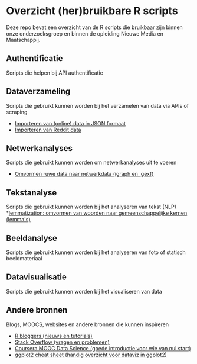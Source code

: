 # Overzicht (her)bruikbare R scripts
Deze repo bevat een overzicht van de R scripts die bruikbaar zijn binnen onze onderzoeksgroep en binnen de opleiding Nieuwe Media en Maatschappij.

## Authentificatie
Scripts die helpen bij API authentificatie 

## Dataverzameling
Scripts die gebruikt kunnen worden bij het verzamelen van data via APIs of scraping  
* [Importeren van (online) data in JSON formaat](/collection/fromJSON.R)
* [Importeren van Reddit data](/collection/fromReddit.R)

## Netwerkanalyses
Scripts die gebruikt kunnen worden om netwerkanalyses uit te voeren  
* [Omvormen ruwe data naar netwerkdata (igraph en .gexf)](/network/df2network.R)

## Tekstanalyse
Scripts die gebruikt kunnen worden bij het analyseren van tekst (NLP)  
*[lemmatization: omvormen van woorden naar gemeenschappelijke kernen (lemma's)](/NLP/lemmatizing.R)

## Beeldanalyse
Scripts die gebruikt kunnen worden bij het analyseren van foto of statisch beeldmateriaal

## Datavisualisatie
Scripts die gebruikt kunnen worden bij het visualiseren van data

## Andere bronnen
Blogs, MOOCS, websites en andere bronnen die kunnen inspireren  
* [R bloggers (nieuws en tutorials)](https://www.r-bloggers.com/)
* [Stack Overflow (vragen en problemen)](http://stackoverflow.com/)
* [Coursera MOOC Data Science (goede introductie voor wie van nul start)](https://www.coursera.org/learn/r-programming)
* [ggplot2 cheat sheet (handig overzicht voor dataviz in ggplot2)](https://www.rstudio.com/wp-content/uploads/2015/03/ggplot2-cheatsheet.pdf)
